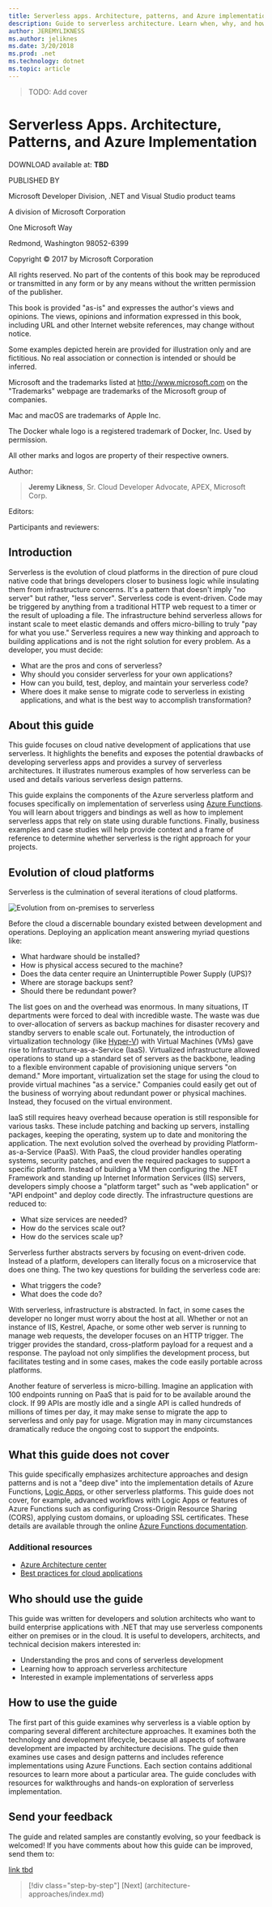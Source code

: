 ```yaml
---
title: Serverless apps. Architecture, patterns, and Azure implementation.
description: Guide to serverless architecture. Learn when, why, and how to implement a serverless architecture (as opposed to Infrastructure-as-a-Service [IaaS] or Platform-as-a-Service [PaaS]) for your enterprise applications.
author: JEREMYLIKNESS
ms.author: jeliknes
ms.date: 3/20/2018
ms.prod: .net
ms.technology: dotnet
ms.topic: article
---
```


> TODO: Add cover

# Serverless Apps. Architecture, Patterns, and Azure Implementation

DOWNLOAD available at: **TBD**

PUBLISHED BY

Microsoft Developer Division, .NET and Visual Studio product teams

A division of Microsoft Corporation

One Microsoft Way

Redmond, Washington 98052-6399

Copyright © 2017 by Microsoft Corporation

All rights reserved. No part of the contents of this book may be reproduced or transmitted in any form or by any means without the written permission of the publisher.

This book is provided "as-is" and expresses the author's views and opinions. The views, opinions and information expressed in this book, including URL and other Internet website references, may change without notice.

Some examples depicted herein are provided for illustration only and are fictitious. No real association or connection is intended or should be inferred.

Microsoft and the trademarks listed at http://www.microsoft.com on the "Trademarks" webpage are trademarks of the Microsoft group of companies.

Mac and macOS are trademarks of Apple Inc.

The Docker whale logo is a registered trademark of Docker, Inc. Used by permission.

All other marks and logos are property of their respective owners.

Author:

> **Jeremy Likness**, Sr. Cloud Developer Advocate, APEX, Microsoft Corp.

Editors:

Participants and reviewers:

## Introduction

Serverless is the evolution of cloud platforms in the direction of pure cloud native code that brings developers closer to business logic while insulating them from infrastructure concerns. It's a pattern that doesn't imply "no server" but rather, "less server". Serverless code is event-driven. Code may be triggered by anything from a traditional HTTP web request to a timer or the result of uploading a file. The infrastructure behind serverless allows for instant scale to meet elastic demands and offers micro-billing to truly "pay for what you use." Serverless requires a new way thinking and approach to building applications and is not the right solution for every problem. As a developer, you must decide:

* What are the pros and cons of serverless?
* Why should you consider serverless for your own applications?
* How can you build, test, deploy, and maintain your serverless code?
* Where does it make sense to migrate code to serverless in existing applications, and what is the best way to accomplish transformation?

## About this guide

This guide focuses on cloud native development of applications that use serverless. It highlights the benefits and exposes the potential drawbacks of developing serverless apps and provides a survey of serverless architectures. It illustrates numerous examples of how serverless can be used and details various serverless design patterns.

This guide explains the components of the Azure serverless platform and focuses specifically on implementation of serverless using [Azure Functions](/azure/azure-functions/functions-overview). You will learn about triggers and bindings as well as how to implement serverless apps that rely on state using durable functions. Finally, business examples and case studies will help provide context and a frame of reference to determine whether serverless is the right approach for your projects.

## Evolution of cloud platforms

Serverless is the culmination of several iterations of cloud platforms.

![Evolution from on-premises to serverless](./media/serverless-evolution-iaas-paas.png)

Before the cloud a discernable boundary existed between development and operations. Deploying an application meant answering myriad questions like:

* What hardware should be installed?
* How is physical access secured to the machine?
* Does the data center require an Uninterruptible Power Supply (UPS)?
* Where are storage backups sent?
* Should there be redundant power?

The list goes on and the overhead was enormous. In many situations, IT departments were forced to deal with incredible waste. The waste was due to over-allocation of servers as backup machines for disaster recovery and standby servers to enable scale out. Fortunately, the introduction of virtualization technology (like [Hyper-V](/virtualization/hyper-v-on-windows/about/)) with Virtual Machines (VMs) gave rise to Infrastructure-as-a-Service (IaaS). Virtualized infrastructure allowed operations to stand up a standard set of servers as the backbone, leading to a flexible environment capable of provisioning unique servers "on demand." More important, virtualization set the stage for using the cloud to provide virtual machines "as a service." Companies could easily get out of the business of worrying about redundant power or physical machines. Instead, they focused on the virtual environment.

IaaS still requires heavy overhead because operation is still responsible for various tasks. These include patching and backing up servers, installing packages, keeping the operating, system up to date and monitoring the application. The next evolution solved the overhead by providing Platform-as-a-Service (PaaS). With PaaS, the cloud provider handles operating systems, security patches, and even the required packages to support a specific platform. Instead of building a VM then configuring the .NET Framework and standing up Internet Information Services (IIS) servers, developers simply choose a "platform target" such as "web application" or "API endpoint" and deploy code directly. The infrastructure questions are reduced to:

* What size services are needed?
* How do the services scale out?
* How do the services scale up?

Serverless further abstracts servers by focusing on event-driven code. Instead of a platform, developers can literally focus on a microservice that does one thing. The two key questions for building the serverless code are:

* What triggers the code?
* What does the code do?

With serverless, infrastructure is abstracted. In fact, in some cases the developer no longer must worry about the host at all. Whether or not an instance of IIS, Kestrel, Apache, or some other web server is running to manage web requests, the developer focuses on an HTTP trigger. The trigger provides the standard, cross-platform payload for a request and a response. The payload not only simplifies the development process, but facilitates testing and in some cases, makes the code easily portable across platforms.

Another feature of serverless is micro-billing. Imagine an application with 100 endpoints running on PaaS that is paid for to be available around the clock. If 99 APIs are mostly idle and a single API is called hundreds of millions of times per day, it may make sense to migrate the app to serverless and only pay for usage. Migration may in many circumstances dramatically reduce the ongoing cost to support the endpoints.

## What this guide does not cover

This guide specifically emphasizes architecture approaches and design patterns and is not a "deep dive" into the implementation details of Azure Functions, [Logic Apps](/azure/logic-apps/logic-apps-what-are-logic-apps), or other serverless platforms. This guide does not cover, for example, advanced workflows with Logic Apps or features of Azure Functions such as configuring Cross-Origin Resource Sharing (CORS), applying custom domains, or uploading SSL certificates. These details are available through the online [Azure Functions documentation](/azure/azure-functions/functions-reference).

### Additional resources

* [Azure Architecture center](/azure/architecture/)
* [Best practices for cloud applications](/azure/architecture/best-practices/api-design)

## Who should use the guide

This guide was written for developers and solution architects who want to build enterprise applications with .NET that may use serverless components either on premises or in the cloud. It is useful to developers, architects, and technical decision makers interested in:

* Understanding the pros and cons of serverless development
* Learning how to approach serverless architecture
* Interested in example implementations of serverless apps

## How to use the guide

The first part of this guide examines why serverless is a viable option by comparing several different architecture approaches. It examines both the technology and development lifecycle, because all aspects of software development are impacted by architecture decisions. The guide then examines use cases and design patterns and includes reference implementations using Azure Functions. Each section contains additional resources to learn more about a particular area. The guide concludes with resources for walkthroughs and hands-on exploration of serverless implementation.

## Send your feedback

The guide and related samples are constantly evolving, so your feedback is welcomed! If you have comments about how this guide can be improved, send them to:

[link tbd](mailto:)

>[!div class="step-by-step"]
[Next] (architecture-approaches/index.md)
